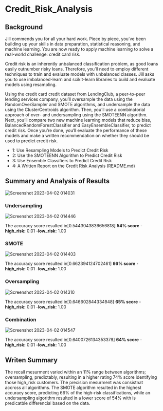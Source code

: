 # Credit_Risk_Analysis

## Background
Jill commends you for all your hard work. Piece by piece, you’ve been building up your skills in data preparation, statistical reasoning, and machine learning. You are now ready to apply machine learning to solve a real-world challenge: credit card risk.

Credit risk is an inherently unbalanced classification problem, as good loans easily outnumber risky loans. Therefore, you’ll need to employ different techniques to train and evaluate models with unbalanced classes. Jill asks you to use imbalanced-learn and scikit-learn libraries to build and evaluate models using resampling.

Using the credit card credit dataset from LendingClub, a peer-to-peer lending services company, you’ll oversample the data using the RandomOverSampler and SMOTE algorithms, and undersample the data using the ClusterCentroids algorithm. Then, you’ll use a combinatorial approach of over- and undersampling using the SMOTEENN algorithm. Next, you’ll compare two new machine learning models that reduce bias, BalancedRandomForestClassifier and EasyEnsembleClassifier, to predict credit risk. Once you’re done, you’ll evaluate the performance of these models and make a written recommendation on whether they should be used to predict credit risk.
- 1: Use Resampling Models to Predict Credit Risk
- 2: Use the SMOTEENN Algorithm to Predict Credit Risk
- 3: Use Ensemble Classifiers to Predict Credit Risk
- 4: A Written Report on the Credit Risk Analysis (README.md)

## Summary and Analysis of Results
![Screenshot 2023-04-02 014031](https://user-images.githubusercontent.com/115853964/229339467-e8f314a0-57dc-4eab-b7b4-4d2f15784c31.png)

### Undersampling 
![Screenshot 2023-04-02 014446](https://user-images.githubusercontent.com/115853964/229339646-e15bff0b-e816-4f66-9391-935784d39756.png)

The accuracy score resulted in[0.5443043836656818] **54% score**
-**high_risk:** 0.01
-**low_risk:** 1.00

### SMOTE 
![Screenshot 2023-04-02 014403](https://user-images.githubusercontent.com/115853964/229339605-75fc774a-e6c9-4bba-b93b-e89c27bab5aa.png)

The accuracy score resulted in[0.662394124702461] **66% score**
-**high_risk:** 0.01
-**low_risk:** 1.00

### Oversampling 
![Screenshot 2023-04-02 014310](https://user-images.githubusercontent.com/115853964/229339574-969f237b-a3c3-472d-b180-e95afdd9884b.png)

The accuracy score resulted in[0.646602844334948] **65% score**
-**high_risk:** 0.01
-**low_risk:** 1.00

### Combination 
![Screenshot 2023-04-02 014547](https://user-images.githubusercontent.com/115853964/229339679-a62b5fa6-7622-473f-9cde-837c17bc7dee.png)

The accuracy score resulted in[0.6400726134353378] **64% score**
-**high_risk:** 0.01
-**low_risk:** 1.00

## Writen Summary 
The recall mesurment varied within an 11% range between algorithms; oversampling, predictably, resulting in a higher rating 74% score identifying those high_risk customers. The precision mesurment was consistnat accross all algorithms. The SMOTE algorithm resulted in the highest accuracy score, predicting 66% of the high-risk classifications, while an undersampling algorithm resulted in a lower score of 54% with is predicatble differencial based on the data. 
